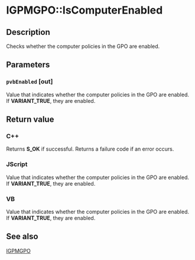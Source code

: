 # IGPMGPO::IsComputerEnabled

## Description

Checks whether the computer policies in the GPO are enabled.

## Parameters

### `pvbEnabled` [out]

Value that indicates whether the computer policies in the GPO are enabled. If **VARIANT_TRUE**, they are enabled.

## Return value

### C++

Returns **S_OK** if successful. Returns a failure code if an error occurs.

### JScript

Value that indicates whether the computer policies in the GPO are enabled. If **VARIANT_TRUE**, they are enabled.

### VB

Value that indicates whether the computer policies in the GPO are enabled. If **VARIANT_TRUE**, they are enabled.

## See also

[IGPMGPO](https://learn.microsoft.com/previous-versions/windows/desktop/api/gpmgmt/nn-gpmgmt-igpmgpo)